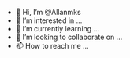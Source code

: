 - 👋 Hi, I’m @Allanmks
- 👀 I’m interested in ...
- 🌱 I’m currently learning ...
- 💞️ I’m looking to collaborate on ...
- 📫 How to reach me ...

<!---
Allanmks/Allanmks is a ✨ special ✨ repository because its `README.md` (this file) appears on your GitHub profile.
You can click the Preview link to take a look at your changes.
--->
